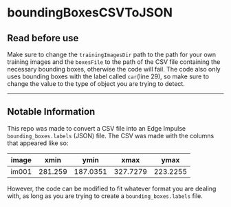 # boundingBoxesCSVToJSON

## Read before use

Make sure to change the `trainingImagesDir` path to the path for your own training images and the `boxesFile` to the path of the CSV file containing the necessary bounding boxes, otherwise the code will fail. The code also only uses bounding boxes with the label called `car`(line 29), so make sure to change the value to the type of object you are trying to detect.

---

## Notable Information

This repo was made to convert a CSV file into an Edge Impulse `bounding_boxes.labels` (JSON) file.
The CSV was made with the columns that appeared like so:

|image|xmin|ymin|xmax|ymax|
|-----|----|----|----|----|
|im001|281.259|187.0351|327.7279|223.2255|

However, the code can be modified to fit whatever format you are dealing with, 
as long as you are trying to create a `bounding_boxes.labels` file.
